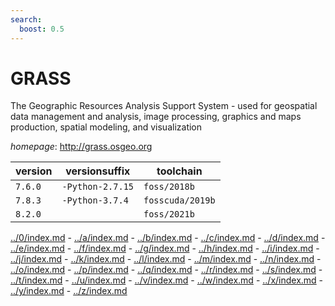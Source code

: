```yaml
---
search:
  boost: 0.5
---
```

# GRASS

The Geographic Resources Analysis Support System - used  for geospatial data management and analysis, image processing,  graphics and maps production, spatial modeling, and visualization

*homepage*: <http://grass.osgeo.org>

version | versionsuffix | toolchain
--------|---------------|----------
``7.6.0`` | ``-Python-2.7.15`` | ``foss/2018b``
``7.8.3`` | ``-Python-3.7.4`` | ``fosscuda/2019b``
``8.2.0`` |  | ``foss/2021b``

[../0/index.md](0) - [../a/index.md](a) - [../b/index.md](b) - [../c/index.md](c) - [../d/index.md](d) - [../e/index.md](e) - [../f/index.md](f) - [../g/index.md](g) - [../h/index.md](h) - [../i/index.md](i) - [../j/index.md](j) - [../k/index.md](k) - [../l/index.md](l) - [../m/index.md](m) - [../n/index.md](n) - [../o/index.md](o) - [../p/index.md](p) - [../q/index.md](q) - [../r/index.md](r) - [../s/index.md](s) - [../t/index.md](t) - [../u/index.md](u) - [../v/index.md](v) - [../w/index.md](w) - [../x/index.md](x) - [../y/index.md](y) - [../z/index.md](z)

